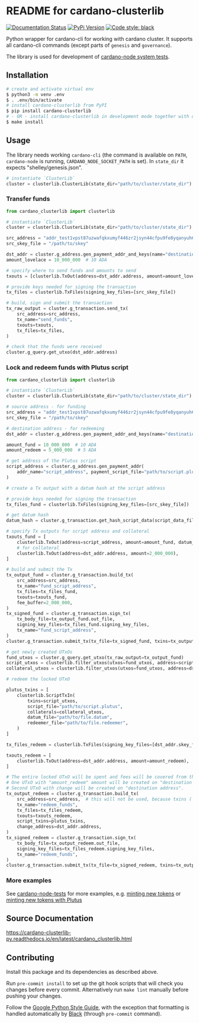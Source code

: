 # README for cardano-clusterlib

[![Documentation Status](https://readthedocs.org/projects/cardano-clusterlib-py/badge/?version=latest)](https://cardano-clusterlib-py.readthedocs.io/en/latest/?badge=latest)
[![PyPi Version](https://img.shields.io/pypi/v/cardano-clusterlib.svg)](https://pypi.org/project/cardano-clusterlib/)
[![Code style: black](https://img.shields.io/badge/code%20style-black-000000.svg)](https://github.com/ambv/black)

Python wrapper for cardano-cli for working with cardano cluster. It supports all cardano-cli commands (except parts of `genesis` and `governance`).

The library is used for development of [cardano-node system tests](https://github.com/input-output-hk/cardano-node-tests).

## Installation

```sh
# create and activate virtual env
$ python3 -m venv .env
$ . .env/bin/activate
# install cardano-clusterlib from PyPI
$ pip install cardano-clusterlib
# - OR - install cardano-clusterlib in development mode together with dev requirements
$ make install
```

## Usage

The library needs working `cardano-cli` (the command is available on `PATH`, `cardano-node` is running, `CARDANO_NODE_SOCKET_PATH` is set). In `state_dir` it expects "shelley/genesis.json".

```python
# instantiate `ClusterLib`
cluster = clusterlib.ClusterLib(state_dir="path/to/cluster/state_dir")
```

### Transfer funds

```python
from cardano_clusterlib import clusterlib

# instantiate `ClusterLib`
cluster = clusterlib.ClusterLib(state_dir="path/to/cluster/state_dir")

src_address = "addr_test1vpst87uzwafqkxumyf446zr2jsyn44cfpu9fe8yqanyuh6glj2hkl"
src_skey_file = "/path/to/skey"

dst_addr = cluster.g_address.gen_payment_addr_and_keys(name="destination_address")
amount_lovelace = 10_000_000  # 10 ADA

# specify where to send funds and amounts to send
txouts = [clusterlib.TxOut(address=dst_addr.address, amount=amount_lovelace)]

# provide keys needed for signing the transaction
tx_files = clusterlib.TxFiles(signing_key_files=[src_skey_file])

# build, sign and submit the transaction
tx_raw_output = cluster.g_transaction.send_tx(
    src_address=src_address,
    tx_name="send_funds",
    txouts=txouts,
    tx_files=tx_files,
)

# check that the funds were received
cluster.g_query.get_utxo(dst_addr.address)
```

### Lock and redeem funds with Plutus script

```python
from cardano_clusterlib import clusterlib

# instantiate `ClusterLib`
cluster = clusterlib.ClusterLib(state_dir="path/to/cluster/state_dir")

# source address - for funding
src_address = "addr_test1vpst87uzwafqkxumyf446zr2jsyn44cfpu9fe8yqanyuh6glj2hkl"
src_skey_file = "/path/to/skey"

# destination address - for redeeming
dst_addr = cluster.g_address.gen_payment_addr_and_keys(name="destination_address")

amount_fund = 10_000_000  # 10 ADA
amount_redeem = 5_000_000  # 5 ADA

# get address of the Plutus script
script_address = cluster.g_address.gen_payment_addr(
    addr_name="script_address", payment_script_file="path/to/script.plutus"
)

# create a Tx output with a datum hash at the script address

# provide keys needed for signing the transaction
tx_files_fund = clusterlib.TxFiles(signing_key_files=[src_skey_file])

# get datum hash
datum_hash = cluster.g_transaction.get_hash_script_data(script_data_file="path/to/file.datum")

# specify Tx outputs for script address and collateral
txouts_fund = [
    clusterlib.TxOut(address=script_address, amount=amount_fund, datum_hash=datum_hash),
    # for collateral
    clusterlib.TxOut(address=dst_addr.address, amount=2_000_000),
]

# build and submit the Tx
tx_output_fund = cluster.g_transaction.build_tx(
    src_address=src_address,
    tx_name="fund_script_address",
    tx_files=tx_files_fund,
    txouts=txouts_fund,
    fee_buffer=2_000_000,
)
tx_signed_fund = cluster.g_transaction.sign_tx(
    tx_body_file=tx_output_fund.out_file,
    signing_key_files=tx_files_fund.signing_key_files,
    tx_name="fund_script_address",
)
cluster.g_transaction.submit_tx(tx_file=tx_signed_fund, txins=tx_output_fund.txins)

# get newly created UTxOs
fund_utxos = cluster.g_query.get_utxo(tx_raw_output=tx_output_fund)
script_utxos = clusterlib.filter_utxos(utxos=fund_utxos, address=script_address)
collateral_utxos = clusterlib.filter_utxos(utxos=fund_utxos, address=dst_addr.address)

# redeem the locked UTxO

plutus_txins = [
    clusterlib.ScriptTxIn(
        txins=script_utxos,
        script_file="path/to/script.plutus",
        collaterals=collateral_utxos,
        datum_file="path/to/file.datum",
        redeemer_file="path/to/file.redeemer",
    )
]

tx_files_redeem = clusterlib.TxFiles(signing_key_files=[dst_addr.skey_file])

txouts_redeem = [
    clusterlib.TxOut(address=dst_addr.address, amount=amount_redeem),
]

# The entire locked UTxO will be spent and fees will be covered from the locked UTxO.
# One UTxO with "amount_redeem" amount will be created on "destination address".
# Second UTxO with change will be created on "destination address".
tx_output_redeem = cluster.g_transaction.build_tx(
    src_address=src_address,  # this will not be used, because txins (`script_txins`) are specified explicitly
    tx_name="redeem_funds",
    tx_files=tx_files_redeem,
    txouts=txouts_redeem,
    script_txins=plutus_txins,
    change_address=dst_addr.address,
)
tx_signed_redeem = cluster.g_transaction.sign_tx(
    tx_body_file=tx_output_redeem.out_file,
    signing_key_files=tx_files_redeem.signing_key_files,
    tx_name="redeem_funds",
)
cluster.g_transaction.submit_tx(tx_file=tx_signed_redeem, txins=tx_output_fund.txins)
```

### More examples

See [cardano-node-tests](https://github.com/input-output-hk/cardano-node-tests) for more examples, e.g. [minting new tokens](https://github.com/input-output-hk/cardano-node-tests/blob/4b50e8069f5294aaba14140ef0509e2857bec35d/cardano_node_tests/utils/clusterlib_utils.py#L491) or [minting new tokens with Plutus](https://github.com/input-output-hk/cardano-node-tests/blob/4b50e8069f5294aaba14140ef0509e2857bec35d/cardano_node_tests/tests/tests_plutus/test_mint_build.py#L151-L195)


## Source Documentation

<https://cardano-clusterlib-py.readthedocs.io/en/latest/cardano_clusterlib.html>


## Contributing

Install this package and its dependencies as described above.

Run `pre-commit install` to set up the git hook scripts that will check you changes before every commit. Alternatively run `make lint` manually before pushing your changes.

Follow the [Google Python Style Guide](https://google.github.io/styleguide/pyguide.html), with the exception that formatting is handled automatically by [Black](https://github.com/psf/black) (through `pre-commit` command).
